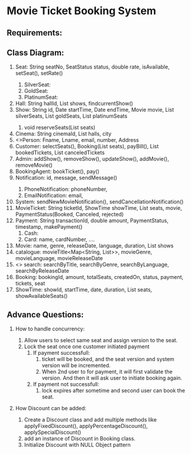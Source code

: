 # Movie Ticket Booking System

## Requirements:

## Class Diagram:

1. <absract>Seat: String seatNo, SeatStatus status, double rate, isAvailable, setSeat(), setRate()
   1. SilverSeat: 
   2. GoldSeat:
   3. PlatinumSeat:
2. Hall: String hallId, List<ShowTime> shows, findcurrentShow()
3. Show: String id, Date startTime, Date endTime, Movie movie, List<Seat> silverSeats, List<Seat> goldSeats, List<Seat> platinumSeats
   1. void reserveSeats(List<Seat> seats)
4. Cinema: String cinemaId, List<Hall> halls, city
5. <<abstract>>Person: Fname, Lname, email, number, Address
6. Customer: selectSeats(), Booking(List<Seat> seats), payBill(), List<Tickets> bookedTickets, List<Tickets> canceledTickets
7. Admin: addShow(), removeShow(), updateShow(), addMovie(), removeMovie()
8. BookingAgent: bookTicket(), pay()
9. <abstract>Notification: id, message, sendMessage()
   1. PhoneNotification: phoneNumber, 
   2. EmailNotification: email, 
10. System: sendNewMovieNotification(), sendCancellationNotification()
11. MovieTicket: String ticketId, ShowTime showTime, List<Seats> seats, movie, PaymentStatus(Booked, Canceled, rejected)
12. Payment: String transactionId, double amount, PaymentStatus, timestamp, makePayment()
    1. Cash: 
    2. Card: name, cardNumber, ....
13. Movie: name, genre, releaseDate, language, duration, List<ShowTime> shows
14. catalogue: movieTitle<Map<String, List<Movie>>>, movieGenre, movieLanguage, movieReleaseDate
15. <<interface>> search: searchByTitle, searchByGenre, searchByLanguage, searchByReleaseDate
16. Booking: bookingId, amount, totalSeats, createdOn, status, payment, tickets, seat
17. ShowTime: showId, startTime, date, duration, List<Seat> seats, showAvailableSeats()

## Advance Questions:
1. How to handle concurrency:
   1. Allow users to select same seat and assign version to the seat.
   2. Lock the seat once one customer initiated payment
      1. If payment successfull: 
         1. ticket will be booked, and the seat version and system version will be incremented.
         2. When 2nd user to for payment, it will first validate the version. And then it will ask user to initiate booking again.
      2. If payment not successfull:
         1. lock expires after sometime and second user can book the seat.

2. How Discount can be added:
   1. Create a Discount class and add multiple methods like applyFixedDiscount(), applyPercentageDiscount(), applySpecialDiscount()
   2. add an instance of Discount in Booking class.
   3. Initialize Discount with NULL Object pattern 